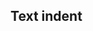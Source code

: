 
## Text indent


<!-- <values.textIndent> -->
<!-- </values.textIndent> -->

<!-- <variants.textIndent> -->
<!-- </variants.textIndent> -->

